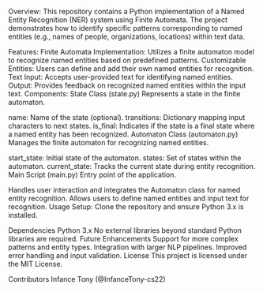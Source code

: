 Overview:
This repository contains a Python implementation of a Named Entity Recognition (NER) system using Finite Automata. The project demonstrates how to identify specific patterns corresponding to named entities (e.g., names of people, organizations, locations) within text data.

Features:
Finite Automata Implementation: Utilizes a finite automaton model to recognize named entities based on predefined patterns.
Customizable Entities: Users can define and add their own named entities for recognition.
Text Input: Accepts user-provided text for identifying named entities.
Output: Provides feedback on recognized named entities within the input text.
Components:
State Class (state.py)
Represents a state in the finite automaton.

name: Name of the state (optional).
transitions: Dictionary mapping input characters to next states.
is_final: Indicates if the state is a final state where a named entity has been recognized.
Automaton Class (automaton.py)
Manages the finite automaton for recognizing named entities.

start_state: Initial state of the automaton.
states: Set of states within the automaton.
current_state: Tracks the current state during entity recognition.
Main Script (main.py)
Entry point of the application.

Handles user interaction and integrates the Automaton class for named entity recognition.
Allows users to define named entities and input text for recognition.
Usage
Setup: Clone the repository and ensure Python 3.x is installed.

Dependencies
Python 3.x
No external libraries beyond standard Python libraries are required.
Future Enhancements
Support for more complex patterns and entity types.
Integration with larger NLP pipelines.
Improved error handling and input validation.
License
This project is licensed under the MIT License.

Contributors
Infance Tony (@InfanceTony-cs22)
